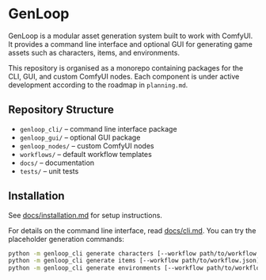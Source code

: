 # GenLoop

GenLoop is a modular asset generation system built to work with ComfyUI. It provides a command line interface and optional GUI for generating game assets such as characters, items, and environments.

This repository is organised as a monorepo containing packages for the CLI, GUI, and custom ComfyUI nodes. Each component is under active development according to the roadmap in `planning.md`.

## Repository Structure

- `genloop_cli/` – command line interface package
- `genloop_gui/` – optional GUI package
- `genloop_nodes/` – custom ComfyUI nodes
- `workflows/` – default workflow templates
- `docs/` – documentation
- `tests/` – unit tests

## Installation

See [docs/installation.md](docs/installation.md) for setup instructions.

For details on the command line interface, read [docs/cli.md](docs/cli.md). You can try the placeholder generation commands:

```bash
python -m genloop_cli generate characters [--workflow path/to/workflow.json]
python -m genloop_cli generate items [--workflow path/to/workflow.json]
python -m genloop_cli generate environments [--workflow path/to/workflow.json]
```
